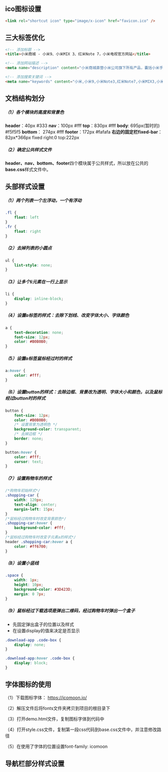 ## ico图标设置

~~~html
<link rel="shortcut icon" type="image/x-icon" href="favicon.ico" />
~~~



## 三大标签优化

~~~html
<!-- 添加标题 -->
<title>小米商城 - 小米9、小米MIX 3、红米Note 7，小米电视官方网站</title>

<!-- 添加网站描述 -->
<meta name="description" content="小米商城直营小米公司旗下所有产品，囊括小米手机系列小米9、小米MIX 3、小米Note 3，红米手机系列红米Note 7、红米6 Pro，智能硬件，配件及小米生活周边，同时提供小米客户服务及售后支持。"/>

<!-- 添加搜索关键词 -->
<meta name="keywords" content="小米,小米9,小米Note3,红米Note7,小米MIX3,小米商城" />
~~~



## 文档结构划分

##### （1）各个模块的高度和背景色

**header**：40px #333
**nav**：100px #fff
**top**：830px #fff
**body**: 695px(暂时的) #f5f5f5
**bottom**： 274px #fff
**footer**：172px #fafafa
**右边的固定栏fixed-bar**： 82px*366px  fixed right:0 top:222px



##### （2）确定公共样式文件

**header、nav、bottom、footer**四个模块属于公共样式，所以放在公共的**base.css**样式文件中。





## 头部样式设置

##### （1）两个列表一个左浮动，一个有浮动

~~~css
.fl {
    float: left
}
.fr {
    float: right
}
~~~

##### （2）去掉列表的小圆点

~~~css
ul {
    list-style: none;
}
~~~

##### （3）让多个li元素在一行上显示

~~~css
li {
    display: inline-block;
}
~~~

##### （4）设置a标签的样式：去除下划线、改变字体大小、字体颜色

~~~css
a {
    text-decoration: none;
    font-size: 12px;
    color: #B0B0B0;
}
~~~

##### （5）设置a标签鼠标经过时的样式

~~~css
a:hover {
    color: #fff;
}
~~~

##### （6）设置button的样式：去除边框、背景改为透明、字体大小和颜色，以及鼠标经过button时的样式

~~~css
button {
    font-size: 12px;
    color: #B0B0B0;
    /* 设置背景为透明色 */
    background-color: transparent;
    /* 去掉边框 */
    border: none;
}

button:hover {
    color: #fff;
    cursor: text;
}
~~~

##### （7）设置购物车的样式

~~~css
/*购物车初始样式*/
.shopping-car {
    width: 120px;
    text-align: center;
    margin-left: 15px;
}
/*鼠标经过购物车时改变背景颜色*/
.shopping-car:hover {
    background-color: #fff;
}
/*鼠标经过购物车时改变子元素a的样式*/
header .shopping-car:hover a {
    color: #ff6700;
}
~~~

##### （8）设置小竖线

~~~css
.space {
    width: 1px;
    height: 10px;
    background-color: #3D423D;
    margin: 0 7px;
}
~~~

##### （9）鼠标经过下载选项是弹出二维码，经过购物车时弹出一个盒子

- 先固定弹出盒子的位置以及样式
- 在设置display的值来决定是否显示

~~~css
.download-app .code-box {
    display: none;
}

.download-app:hover .code-box {
    display: block;
}
~~~



## 字体图标的使用

（1）下载图标字体： https://icomoon.io/

（2）解压文件后将fonts文件夹拷贝到项目的根目录下

（3）打开demo.html文件，复制图标字体到代码中

（4）打开style.css文件，复制第一段css代码到base.css文件中，并注意修改路径

（5）在使用了字体的位置设置font-family: icomoon



## 导航栏部分样式设置